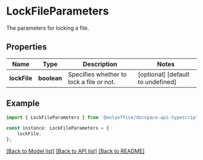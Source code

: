# LockFileParameters

The parameters for locking a file.

## Properties

Name | Type | Description | Notes
------------ | ------------- | ------------- | -------------
**lockFile** | **boolean** | Specifies whether to lock a file or not. | [optional] [default to undefined]

## Example

```typescript
import { LockFileParameters } from '@onlyoffice/docspace-api-typescript';

const instance: LockFileParameters = {
    lockFile,
};
```

[[Back to Model list]](../README.md#documentation-for-models) [[Back to API list]](../README.md#documentation-for-api-endpoints) [[Back to README]](../README.md)
